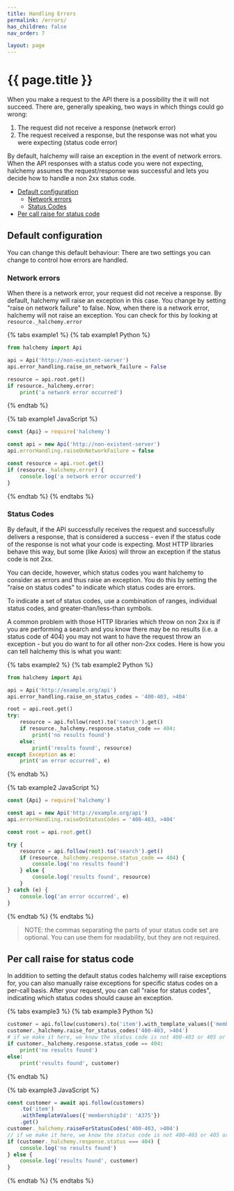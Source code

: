 ```yaml
---
title: Handling Errors
permalink: /errors/
has_children: false
nav_order: 7

layout: page
---
```

# {{ page.title }}
When you make a request to the API there is a possibility the it will not succeed.  There are, generally speaking, two ways in which things could go wrong:
1. The request did not receive a response (network error)
2. The request received a response, but the response was not what you were expecting (status code error)

By default, halchemy will raise an exception in the event of network errors.  When the API responses with a status code you were not expecting, halchemy assumes the request/response was successful and lets you decide how to handle a non 2xx status code.

* [Default configuration](#default-configuration)
  * [Network errors](#network-errors)
  * [Status Codes](#status-codes)
* [Per call raise for status code](#per-call-raise-for-status-code)

## Default configuration
You can change this default behaviour:  There are two settings you can change to control how errors are handled.  
### Network errors
When there is a network error, your request did not receive a response.  By default, halchemy will raise an exception in this case.  You change by setting "raise on network failure" to false.  Now, when there is a network error, halchemy will not raise an exception.  You can check for this by looking at `resource._halchemy.error`

{% tabs example1 %}
{% tab example1 Python %}
```python
from halchemy import Api

api = Api('http://non-existent-server')
api.error_handling.raise_on_network_failure = False

resource = api.root.get()
if resource._halchemy.error:
    print('a network error occurred')
```
{% endtab %}

{% tab example1 JavaScript %}
```javascript
const {Api} = require('halchemy')

const api = new Api('http://non-existent-server')
api.errorHandling.raiseOnNetworkFailure = false

const resource = api.root.get()
if (resource._halchemy.error) {
    console.log('a network error occurred')
}
```
{% endtab %}
{% endtabs %}

### Status Codes
By default, if the API successfully receives the request and successfully delivers a response, that is considered a success - even if the status code of the response is not what your code is expecting.  Most HTTP libraries behave this way, but some (like Axios) will throw an exception if the status code is not 2xx.

You can decide, however, which status codes you want halchemy to consider as errors and thus raise an exception.  You do this by setting the "raise on status codes" to indicate which status codes are errors.

To indicate a set of status codes, use a combination of ranges, individual status codes, and greater-than/less-than symbols.

A common problem with those HTTP libraries which throw on non 2xx is if you are performing a search and you know there may be no results (i.e. a status code of 404) you may not want to have the request throw an exception - but you do want to for all other non-2xx codes.  Here is how you can tell halchemy this is what you want:

{% tabs example2 %}
{% tab example2 Python %}
```python
from halchemy import Api

api = Api('http://example.org/api')
api.error_handling.raise_on_status_codes = '400-403, >404'

root = api.root.get()
try:
    resource = api.follow(root).to('search').get()
    if resource._halchemy.response.status_code == 404:
        print('no results found')
    else:
        print('results found', resource)
except Exception as e:
    print('an error occurred', e)
```
{% endtab %}

{% tab example2 JavaScript %}
```javascript
const {Api} = require('halchemy')

const api = new Api('http://example.org/api')
api.errorHandling.raiseOnStatusCodes = '400-403, >404'

const root = api.root.get()

try {
    resource = api.follow(root).to('search').get()
    if (resource._halchemy.response.status_code == 404) {
        console.log('no results found')
    } else {
        console.log('results found', resource)
    }
} catch (e) {
    console.log('an error occurred', e)
}
```
{% endtab %}
{% endtabs %}
> NOTE: the commas separating the parts of your status code set are optional.  You can use them for readability, but they are not required.

## Per call raise for status code
In addition to setting the default status codes halchemy will raise exceptions for, you can also manually raise exceptions for specific status codes on a per-call basis.  After your request, you can call "raise for status codes", indicating which status codes should cause an exception.

{% tabs example3 %}
{% tab example3 Python %}
```python
customer = api.follow(customers).to('item').with_template_values({'membershipId': 'A375'}).get()
customer._halchemy.raise_for_status_codes('400-403, >404')
# if we make it here, we know the status code is not 400-403 or 405 or above, but might be 404
if customer._halchemy.response.status_code == 404:    
    print('no results found')
else:
    print('results found', customer)
```
{% endtab %}

{% tab example3 JavaScript %}
```javascript
const customer = await api.follow(customers)
    .to('item')
    .withTemplateValues({'membershipId': 'A375'})
    .get()
customer._halchemy.raiseForStatusCodes('400-403, >404')
// if we make it here, we know the status code is not 400-403 or 405 or above, but might be 404
if (customer._halchemy.response.status === 404) {
    console.log('no results found')
} else {
    console.log('results found', customer)
}
```
{% endtab %}
{% endtabs %}
